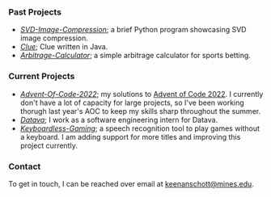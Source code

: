 ### Past Projects
- *[SVD-Image-Compression](https://github.com/keenanschott/SVD-Image-Compression)*; a brief Python program showcasing SVD image compression.
- *[Clue](https://github.com/keenanschott/Clue)*; Clue written in Java.
- *[Arbitrage-Calculator](https://github.com/keenanschott/Arbitrage-Calculator)*; a simple arbitrage calculator for sports betting.

### Current Projects
- *[Advent-Of-Code-2022](https://github.com/keenanschott/Advent-of-Code-2022)*; my solutions to [Advent of Code 2022](https://adventofcode.com/2022). I currently don't have a lot of capacity for large projects, so I've been working thorugh last year's AOC to keep my skills sharp throughout the summer.
- *[Datava](https://datava.com/)*; I work as a software engineering intern for Datava.
- *[Keyboardless-Gaming](https://github.com/keenanschott/Keyboardless-Gaming)*; a speech recognition tool to play games without a keyboard. I am adding support for more titles and improving this project currently. 

### Contact
To get in touch, I can be reached over email at keenanschott@mines.edu. 
